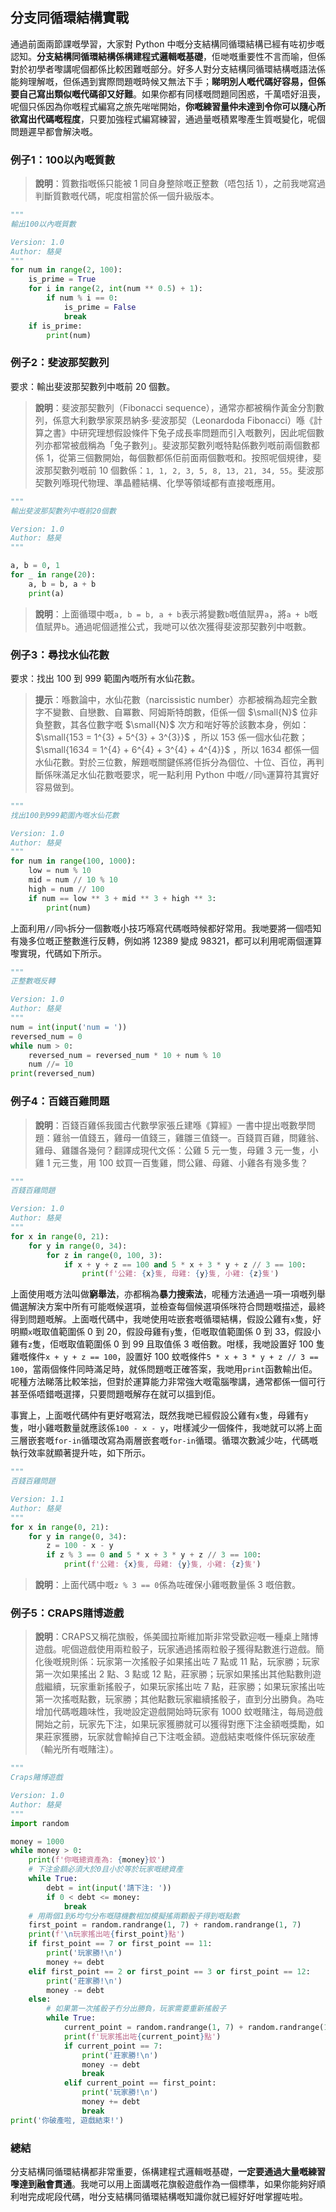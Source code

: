 ## 分支同循環結構實戰

通過前面兩節課嘅學習，大家對 Python 中嘅分支結構同循環結構已經有咗初步嘅認知。**分支結構同循環結構係構建程式邏輯嘅基礎**，佢哋嘅重要性不言而喻，但係對於初學者嚟講呢個都係比較困難嘅部分。好多人對分支結構同循環結構嘅語法係能夠理解嘅，但係遇到實際問題嘅時候又無法下手；**睇明別人嘅代碼好容易，但係要自己寫出類似嘅代碼卻又好難**。如果你都有同樣嘅問題同困惑，千萬唔好沮喪，呢個只係因為你嘅程式編寫之旅先啱啱開始，**你嘅練習量仲未達到令你可以隨心所欲寫出代碼嘅程度**，只要加強程式編寫練習，通過量嘅積累嚟產生質嘅變化，呢個問題遲早都會解決嘅。

### 例子1：100以內嘅質數

> **說明**：質數指嘅係只能被 1 同自身整除嘅正整數（唔包括 1），之前我哋寫過判斷質數嘅代碼，呢度相當於係一個升級版本。

```python
"""
輸出100以內嘅質數

Version: 1.0
Author: 駱昊
"""
for num in range(2, 100):
    is_prime = True
    for i in range(2, int(num ** 0.5) + 1):
        if num % i == 0:
            is_prime = False
            break
    if is_prime:
        print(num)
```

### 例子2：斐波那契數列

要求：輸出斐波那契數列中嘅前 20 個數。

> **說明**：斐波那契數列（Fibonacci sequence），通常亦都被稱作黃金分割數列，係意大利數學家萊昂納多·斐波那契（Leonardoda Fibonacci）喺《計算之書》中研究理想假設條件下兔子成長率問題而引入嘅數列，因此呢個數列亦都常被戲稱為「兔子數列」。斐波那契數列嘅特點係數列嘅前兩個數都係 1，從第三個數開始，每個數都係佢前面兩個數嘅和。按照呢個規律，斐波那契數列嘅前 10 個數係：`1, 1, 2, 3, 5, 8, 13, 21, 34, 55`。斐波那契數列喺現代物理、準晶體結構、化學等領域都有直接嘅應用。

```python
"""
輸出斐波那契數列中嘅前20個數

Version: 1.0
Author: 駱昊
"""

a, b = 0, 1
for _ in range(20):
    a, b = b, a + b
    print(a)
```

> **說明**：上面循環中嘅`a, b = b, a + b`表示將變數`b`嘅值賦畀`a`，將`a + b`嘅值賦畀`b`。通過呢個遞推公式，我哋可以依次獲得斐波那契數列中嘅數。

### 例子3：尋找水仙花數

要求：找出 100 到 999 範圍內嘅所有水仙花數。

> **提示**：喺數論中，水仙花數（narcissistic number）亦都被稱為超完全數字不變數、自戀數、自冪數、阿姆斯特朗數，佢係一個 $\small{N}$ 位非負整數，其各位數字嘅 $\small{N}$ 次方和啱好等於該數本身，例如： $\small{153 = 1^{3} + 5^{3} + 3^{3}}$ ，所以 153 係一個水仙花數； $\small{1634 = 1^{4} + 6^{4} + 3^{4} + 4^{4}}$ ，所以 1634 都係一個水仙花數。對於三位數，解題嘅關鍵係將佢拆分為個位、十位、百位，再判斷係咪滿足水仙花數嘅要求，呢一點利用 Python 中嘅`//`同`%`運算符其實好容易做到。

```python
"""
找出100到999範圍內嘅水仙花數

Version: 1.0
Author: 駱昊
"""
for num in range(100, 1000):
    low = num % 10
    mid = num // 10 % 10
    high = num // 100
    if num == low ** 3 + mid ** 3 + high ** 3:
        print(num)
```

上面利用`//`同`%`拆分一個數嘅小技巧喺寫代碼嘅時候都好常用。我哋要將一個唔知有幾多位嘅正整數進行反轉，例如將 12389 變成 98321，都可以利用呢兩個運算嚟實現，代碼如下所示。

```python
"""
正整數嘅反轉

Version: 1.0
Author: 駱昊
"""
num = int(input('num = '))
reversed_num = 0
while num > 0:
    reversed_num = reversed_num * 10 + num % 10
    num //= 10
print(reversed_num)
```

### 例子4：百錢百雞問題

> **說明**：百錢百雞係我國古代數學家張丘建喺《算經》一書中提出嘅數學問題：雞翁一值錢五，雞母一值錢三，雞雛三值錢一。百錢買百雞，問雞翁、雞母、雞雛各幾何？翻譯成現代文係：公雞 5 元一隻，母雞 3 元一隻，小雞 1 元三隻，用 100 蚊買一百隻雞，問公雞、母雞、小雞各有幾多隻？

```python
"""
百錢百雞問題

Version: 1.0
Author: 駱昊
"""
for x in range(0, 21):
    for y in range(0, 34):
        for z in range(0, 100, 3):
            if x + y + z == 100 and 5 * x + 3 * y + z // 3 == 100:
                print(f'公雞: {x}隻, 母雞: {y}隻, 小雞: {z}隻')
```

上面使用嘅方法叫做**窮舉法**，亦都稱為**暴力搜索法**，呢種方法通過一項一項嘅列舉備選解決方案中所有可能嘅候選項，並檢查每個候選項係咪符合問題嘅描述，最終得到問題嘅解。上面嘅代碼中，我哋使用咗嵌套嘅循環結構，假設公雞有`x`隻，好明顯`x`嘅取值範圍係 0 到 20，假設母雞有`y`隻，佢嘅取值範圍係 0 到 33，假設小雞有`z`隻，佢嘅取值範圍係 0 到 99 且取值係 3 嘅倍數。咁樣，我哋設置好 100 隻雞嘅條件`x + y + z == 100`，設置好 100 蚊嘅條件`5 * x + 3 * y + z // 3 == 100`，當兩個條件同時滿足時，就係問題嘅正確答案，我哋用`print`函數輸出佢。呢種方法睇落比較笨拙，但對於運算能力非常強大嘅電腦嚟講，通常都係一個可行甚至係唔錯嘅選擇，只要問題嘅解存在就可以搵到佢。

事實上，上面嘅代碼仲有更好嘅寫法，既然我哋已經假設公雞有`x`隻，母雞有`y`隻，咁小雞嘅數量就應該係`100 - x - y`，咁樣減少一個條件，我哋就可以將上面三層嵌套嘅`for-in`循環改寫為兩層嵌套嘅`for-in`循環。循環次數減少咗，代碼嘅執行效率就顯著提升咗，如下所示。

```python
"""
百錢百雞問題

Version: 1.1
Author: 駱昊
"""
for x in range(0, 21):
    for y in range(0, 34):
        z = 100 - x - y
        if z % 3 == 0 and 5 * x + 3 * y + z // 3 == 100:
            print(f'公雞: {x}隻, 母雞: {y}隻, 小雞: {z}隻')
```

> **說明**：上面代碼中嘅`z % 3 == 0`係為咗確保小雞嘅數量係 3 嘅倍數。

### 例子5：CRAPS賭博遊戲

> **說明**：CRAPS又稱花旗骰，係美國拉斯維加斯非常受歡迎嘅一種桌上賭博遊戲。呢個遊戲使用兩粒骰子，玩家通過搖兩粒骰子獲得點數進行遊戲。簡化後嘅規則係：玩家第一次搖骰子如果搖出咗 7 點或 11 點，玩家勝；玩家第一次如果搖出 2 點、3 點或 12 點，莊家勝；玩家如果搖出其他點數則遊戲繼續，玩家重新搖骰子，如果玩家搖出咗 7 點，莊家勝；如果玩家搖出咗第一次搖嘅點數，玩家勝；其他點數玩家繼續搖骰子，直到分出勝負。為咗增加代碼嘅趣味性，我哋設定遊戲開始時玩家有 1000 蚊嘅賭注，每局遊戲開始之前，玩家先下注，如果玩家獲勝就可以獲得對應下注金額嘅獎勵，如果莊家獲勝，玩家就會輸掉自己下注嘅金額。遊戲結束嘅條件係玩家破產（輸光所有嘅賭注）。

```python
"""
Craps賭博遊戲

Version: 1.0
Author: 駱昊
"""
import random

money = 1000
while money > 0:
    print(f'你嘅總資產為: {money}蚊')
    # 下注金額必須大於0且小於等於玩家嘅總資產
    while True:
        debt = int(input('請下注: '))
        if 0 < debt <= money:
            break
    # 用兩個1到6均勻分布嘅隨機數相加模擬搖兩顆骰子得到嘅點數
    first_point = random.randrange(1, 7) + random.randrange(1, 7)
    print(f'\n玩家搖出咗{first_point}點')
    if first_point == 7 or first_point == 11:
        print('玩家勝!\n')
        money += debt
    elif first_point == 2 or first_point == 3 or first_point == 12:
        print('莊家勝!\n')
        money -= debt
    else:
        # 如果第一次搖骰子冇分出勝負，玩家需要重新搖骰子
        while True:
            current_point = random.randrange(1, 7) + random.randrange(1, 7)
            print(f'玩家搖出咗{current_point}點')
            if current_point == 7:
                print('莊家勝!\n')
                money -= debt
                break
            elif current_point == first_point:
                print('玩家勝!\n')
                money += debt
                break
print('你破產啦, 遊戲結束!')
```

### 總結

分支結構同循環結構都非常重要，係構建程式邏輯嘅基礎，**一定要通過大量嘅練習嚟達到融會貫通**。我哋可以用上面講嘅花旗骰遊戲作為一個標準，如果你能夠好順利咁完成呢段代碼，咁分支結構同循環結構嘅知識你就已經好好咁掌握咗啦。

